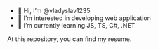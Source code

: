 - 👋 Hi, I’m @vladyslav1235
- 👀 I’m interested in developing web application
- 🌱 I’m currently learning JS, TS, C#, .NET

At this repository, you can find my resume.
